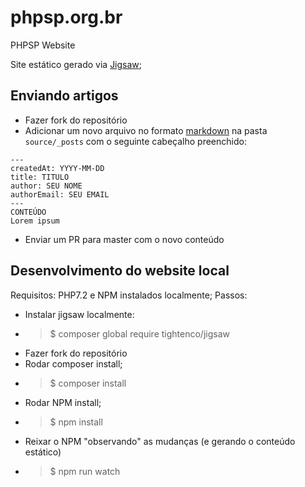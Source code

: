 # phpsp.org.br
PHPSP Website

Site estático gerado via [Jigsaw](http://jigsaw.tighten.co);

## Enviando artigos
* Fazer fork do repositório
* Adicionar um novo arquivo no formato [markdown](https://en.wikipedia.org/wiki/Markdown) na pasta `source/_posts` com o seguinte cabeçalho preenchido:
> 
    ---
    createdAt: YYYY-MM-DD
    title: TITULO
    author: SEU NOME
    authorEmail: SEU EMAIL
    ---
    CONTEÚDO
    Lorem ipsum
* Enviar um PR para master com o novo conteúdo

## Desenvolvimento do website local
Requisitos: PHP7.2 e NPM instalados localmente;
Passos:
* Instalar jigsaw localmente:
* > $ composer global require tightenco/jigsaw
* Fazer fork do repositório
* Rodar composer install;
* > $ composer install
* Rodar NPM install;
* > $ npm install
* Reixar o NPM "observando" as mudanças (e gerando o conteúdo estático)
* > $ npm run watch